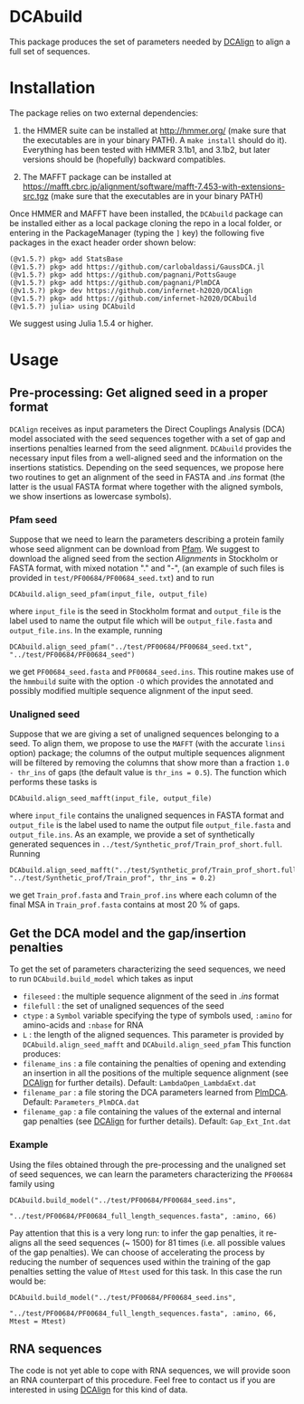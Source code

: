 DCAbuild
============

This package produces the set of parameters needed by [DCAlign](https://github.com/infernet-h2020/DCAlign) to align a full set of sequences.


Installation
============

The package relies on two external dependencies:

1. the HMMER suite can be installed at http://hmmer.org/ (make sure that the executables are in your binary PATH). A `make install` should do it). Everything has been tested with HMMER 3.1b1, and 3.1b2, but later versions should be (hopefully) backward compatibles.

2. The MAFFT package can be installed at https://mafft.cbrc.jp/alignment/software/mafft-7.453-with-extensions-src.tgz (make sure that the executables are in your binary PATH)

Once HMMER and MAFFT have been installed, the `DCAbuild` package can be installed either as a local package cloning the repo in a local folder, or entering in the PackageManager (typing the `]` key) the following five packages in the exact header order shown below:

```
(@v1.5.?) pkg> add StatsBase
(@v1.5.?) pkg> add https://github.com/carlobaldassi/GaussDCA.jl
(@v1.5.?) pkg> add https://github.com/pagnani/PottsGauge
(@v1.5.?) pkg> add https://github.com/pagnani/PlmDCA
(@v1.5.?) pkg> dev https://github.com/infernet-h2020/DCAlign
(@v1.5.?) pkg> add https://github.com/infernet-h2020/DCAbuild
(@v1.5.?) julia> using DCAbuild
```
We suggest using Julia 1.5.4 or higher.

Usage
============

## Pre-processing: Get aligned seed in a proper format 

`DCAlign` receives as input parameters the Direct Couplings Analysis (DCA) model associated with the seed sequences together with a set of gap and insertions penalties learned from the seed alignment. `DCAbuild` provides the necessary input files from a well-aligned seed and the information on the insertions statistics. Depending on the seed sequences, we propose here two routines to get an alignment of the seed in FASTA and *.ins* format (the latter is the usual FASTA format where together with the aligned symbols, we show insertions as lowercase symbols).

### Pfam seed

Suppose that we need to learn the parameters describing a protein family whose seed alignment can be download from [Pfam](https://pfam.xfam.org/). We suggest to download the aligned seed from the section *Alignments* in Stockholm or FASTA format, with mixed notation "." and "-", (an example of such files is provided in `test/PF00684/PF00684_seed.txt`) and to run
```
DCAbuild.align_seed_pfam(input_file, output_file)
```
where `input_file` is the seed in Stockholm format and `output_file` is the label used to name the output file which will be `output_file.fasta` and `output_file.ins`. In the example, running

```
DCAbuild.align_seed_pfam("../test/PF00684/PF00684_seed.txt", "../test/PF00684/PF00684_seed")
```
we get `PF00684_seed.fasta` and `PF00684_seed.ins`. This routine makes use of the `hmmbuild` suite with the option `-O` which provides the annotated and possibly modified multiple sequence alignment of the input seed.

### Unaligned seed 

Suppose that we are giving a set of unaligned sequences belonging to a seed. To align them, we propose to use the `MAFFT` (with the accurate `linsi` option) package; the columns of the output multiple sequences alignment will be filtered by removing the columns that show more than a fraction `1.0 - thr_ins` of gaps (the default value is `thr_ins = 0.5`). The function which performs these tasks is
```
DCAbuild.align_seed_mafft(input_file, output_file)
```
where `input_file` contains the unaligned sequences in FASTA format and `output_file` is the label used to name the output file `output_file.fasta` and `output_file.ins`. As an example, we provide a set of synthetically generated sequences in `../test/Synthetic_prof/Train_prof_short.full`. Running

```
DCAbuild.align_seed_mafft("../test/Synthetic_prof/Train_prof_short.full", "../test/Synthetic_prof/Train_prof", thr_ins = 0.2)

```
we get `Train_prof.fasta` and `Train_prof.ins` where each column of the final MSA in `Train_prof.fasta` contains at most 20 % of gaps.

## Get the DCA model and the gap/insertion penalties

To get the set of parameters characterizing the seed sequences, we need to run `DCAbuild.build_model` which takes as input

+ `fileseed` : the multiple sequence alignment of the seed in *.ins* format
+ `filefull` : the set of unaligned sequences of the seed
+ `ctype` : a `Symbol` variable specifying the type of symbols used, `:amino` for amino-acids and `:nbase` for RNA
+ `L` : the length of the aligned sequences. This parameter is provided by `DCAbuild.align_seed_mafft` and `DCAbuild.align_seed_pfam`
This function produces:
+ `filename_ins` : a file containing the penalties of opening and extending an insertion in all the positions of the multiple sequence alignment (see [DCAlign](https://github.com/infernet-h2020/DCAlign) for further details). Default: `LambdaOpen_LambdaExt.dat`
+ `filename_par` : a file storing the DCA parameters learned from [PlmDCA](https://github.com/pagnani/PlmDCA). Default: `Parameters_PlmDCA.dat`
+ `filename_gap` : a file containing the values of the external and internal gap penalties (see [DCAlign](https://github.com/infernet-h2020/DCAlign) for further details). Default: `Gap_Ext_Int.dat`

### Example

Using the files obtained through the pre-processing and the unaligned set of seed sequences, we can learn the parameters characterizing the `PF00684` family using

```
DCAbuild.build_model("../test/PF00684/PF00684_seed.ins",
                     "../test/PF00684/PF00684_full_length_sequences.fasta", :amino, 66)
```

Pay attention that this is a very long run: to infer the gap penalties, it re-aligns all the seed sequences (~ 1500) for 81 times (i.e. all possible values of the gap penalties). We can choose of accelerating the process by reducing the number of sequences used within the training of the gap penalties setting the value of `Mtest` used for this task. In this case the run would be:

```
DCAbuild.build_model("../test/PF00684/PF00684_seed.ins",
                     "../test/PF00684/PF00684_full_length_sequences.fasta", :amino, 66, Mtest = Mtest)
```

## RNA sequences

The code is not yet able to cope with RNA sequences, we will provide soon an RNA counterpart of this procedure. Feel free to contact us if you are interested in using [DCAlign](https://github.com/infernet-h2020/DCAlign) for this kind of data.
